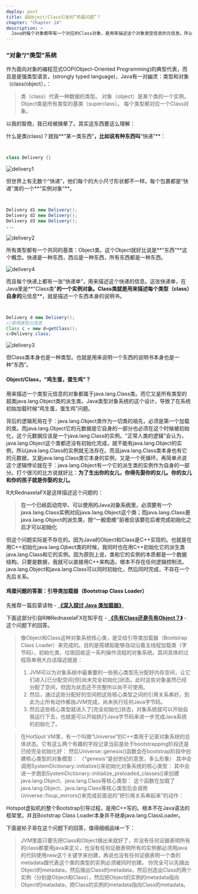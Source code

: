 ```yaml
---
deploy: post
title: 由Object/Class引发的“鸡蛋问题”？
chapter: "Chapter 14"
description: >
  Java的每个对象都带有一个对应的Class对象，是用来描述这个对象类型信息的元信息。所以作为所有类基类的Object类，也有一个描述Object类的Class对象。但Object类的这个Class对象，也是Object类的派生类，要初始化它，就必须先初始化Object类。这就是Java对象类型系统的“鸡蛋问题”。是现有蛋还是现有的鸡，我们现在来讨论一下这个问题。
---
```




### “对象”/“类型”系统

作为面向对象的编程范式OOP(Object-Oriented Programming)的典型代表，而且是是强类型语言，(strongly typed language)，Java有一对幽灵：类型和对象（class/object），：

> 类（class）代表一种数据的类型。
> 对象（object）是某个类的一个实例。
> Object类是所有类型的基类（superclass）。
> 每个类型都对应一个Class对象。

以我的智商，我已经被搞晕了。其实这东西要这么理解：

什么是类(class)？就指**“某一类东西”**，比如说有种东西叫**“快递”**：


```java


class Delivery {}


```


![delivery1](/jekyll_bootstrap_demo/uploads/oo/delivery1.jpg)

但世界上有无数个“快递”，他们每个的大小尺寸形状都不一样。每个包裹都是“快递”类的一个**“实例对象”**。


```java


Delivery d1 new Delivery();
Delivery d2 new Delivery();
Delivery d3 new Delivery();
...


```


![delivery2](/jekyll_bootstrap_demo/uploads/oo/delivery2.jpg)

所有类型都有一个共同的基类：Object类。这个Object就好比说是**“东西”**这个概念。快递是一种东西，西瓜是一种东西，所有东西都是一种东西。

![delivery4](/jekyll_bootstrap_demo/uploads/oo/delivery4.png)

而且每个快递上都有一张“快递单”，用来描述这个快递的信息。这张快递单，在Java里是**"Class类"**的一个实例对象。Class类就是用来描述每个类型（class）自身的**元信息**，就是描述一个东西本身的说明书。


```java


Delivery d new Delivery();
//获得类型元信息
Class c = new d=getClass();
c=Delivery.class;


```


![delivery3](/jekyll_bootstrap_demo/uploads/oo/delivery3.jpg)

但Class类本身也是一种类型。也就是用来说明一个东西的说明书本身也是一种“东西”。



#### Object/Class，“鸡生蛋，蛋生鸡”？

用来描述一个类型元信息的对象都属于java.lang.Class类。而它又是所有类型的超类java.lang.Object类的派生类。Java类型对象系统的这个设计，导致了在系统初始加载时候“鸡生蛋，蛋生鸡”问题。

背后的逻辑死局在于：java.lang.Object类作为一切类的祖先，必须是第一个加载的类。而java.lang.Object它的元数据是它自身的一部分也必须在这个时候被初始化，这个元数据应该是一个java.lang.Class的实例。"正常人类的逻辑"会认为，java.lang.Object这个类都还没有初始化完成，就不能有java.lang.Object的实例，所以java.lang.Class的实例就无法存在。而且java.lang.Class类本身也有它的元数据，又是java.lang.Class类它本身的实例，又是一个死循环。再简单点说这个逻辑悖论就在于：java.lang.Object有一个它的派生类的实例作为自身的一部分。打个很污的比方说就好比：**为了生出你的女儿，你得先娶你的女儿。你的女儿和你的孩子就是你娶的女儿。**

R大RednaxelaFX是这样描述这个问题的：
> **在一个已经启动完毕、可以使用的Java对象系统里，必须要有一个java.lang.Class实例对应java.lang.Object这个类；而java.lang.Class是java.lang.Object的派生类，按“一般思维”前者应该要在后者完成初始化之后才可以初始化**

但这个问题实际是不存在的。因为Java的Object和Class是C++实现的。也就是在用C++初始化java.lang.Ojbect类的时候，我同时也在用C++初始化它的派生类java.lang.Class和它的实例。因为原则上说，类和它的实例的本质都是一个数据结构。只要是数据，我就可以直接用C++来构造。根本不存在任何逻辑控制流。java.lang.Object和java.lang.Class可以同时初始化，然后同时完成，不存在一个先后关系。



#### 鸡蛋问题的答案：引导类加载器（Bootstrap Class Loader）

先推荐一篇启蒙读物 - [**《深入探讨 Java 类加载器》**](https://www.ibm.com/developerworks/cn/java/j-lo-classloader/)

下面这部分引自R神RednaxelaFX在知乎在 - [**《先有Class还是先有Object？》**](https://www.zhihu.com/question/30301819/answer/47539163) - 这个问题下的回答。
> 像Object和Class这种对象系统核心类，是交给引导类加载器（Bootstrap Class Loader）来完成的。目的是搭建起能够自动沿着主线程加载类（字节码），初始化类，垃圾回收这一系列操作流程的对象系统。其间具体的过程简单用大白话描述就是：
> 1. JVM可以为对象系统中最重要的一些核心类型先分配好内存空间，让它们进入[已分配空间]但[尚未完全初始化]状态。此时这些对象虽然已经分配了空间，但因为状态还不完整所以尚不可使用。
> 2. 然后，通过这些分配好的空间把这些核心类型之间的引用关系串好。到此为止所有动作都由JVM完成，尚未执行任何Java字节码。
> 3. 然后这些核心类型就进入了[完全初始化]状态，对象系统就可以开始自我运行下去，也就是可以开始执行Java字节码来进一步完成Java系统的初始化了。


> 在HotSpot VM里，有一个叫做“Universe”的C++类用于记录对象系统的总体状态。它有这么两个有趣的字段记录当前是处于bootstrapping阶段还是已经完全初始化好：
> 然后Universe::genesis()函数会在bootstrap阶段中创建核心类型的对象模型：
> （“genesis”是创世纪的意思，多么形象）
> 其中会调用SystemDictionary::initialize()来初始化对象系统的核心类型：
> 其中会进一步跑到SystemDictionary::initialize_preloaded_classes()来创建java.lang.Object、java.lang.Class等核心类型：
> 这个函数在加载了java.lang.Object、java.lang.Class等核心类型后会调用Universe::fixup_mirrors()来完成前面说的“把引用关系串起来”的动作：

Hotspot虚拟机的整个Bootstrap引导过程，是用C++写的。根本不在Java语法的框架里。并且Bootstrap Class Loader本身并不继承java.lang.ClassLoader。

下面是轮子哥在这个问题下的回答，值得细细品味一下：
> JVM里面只要先把Class和Object搞出来就好了，并没有任何证据表明所有的class都要用java来定义，也没有任何证据表明所有的实例都必须用java的代码使用new这个关键字来创建，再说也没有任何证据表明一个类的metadata跟代表这个类的类型的实例必须被同时创建。
> 你完全可以先搞出Object的metadata，然后搞出Class的metadata，然后创造出Class的两个实例（分别是Object和Class），然后把Object的实例的metadata指向Object的matadata，把Class的实例的metadata指向Class的metadata。
